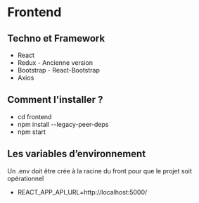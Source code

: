<h1> Frontend </h1>

<h2>Techno et Framework</h2>

<ul>
 <li>React</li>
<li>Redux - Ancienne version</li>
<li>Bootstrap - React-Bootstrap</li>
 <li>Axios</li>
</ul>

<h2>Comment l'installer ?</h2>

<ul>
<li>cd frontend</li>
<li>npm install --legacy-peer-deps</li>
<li>npm start</li>
</ul>

<h2>Les variables d’environnement</h2>

Un .env doit être crée à la racine du front pour que le projet soit opérationnel 

<ul>
  <li>REACT_APP_API_URL=http://localhost:5000/</li>
</ul>
